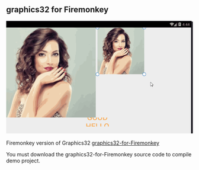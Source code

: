 ## graphics32 for Firemonkey

![FMXGR32Demo](SnapShots/FMXGR32Demo.gif)  

Firemonkey version of Graphics32 [graphics32-for-Firemonkey](https://github.com/zhaoyipeng/graphics32-for-Firemonkey)

You must download the graphics32-for-Firemonkey source code to compile demo project.